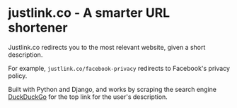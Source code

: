 # justlink.co - A smarter URL shortener

Justlink.co redirects you to the most relevant website, given a short description.

For example, `justlink.co/facebook-privacy` redirects to Facebook's privacy policy.

Built with Python and Django, and works by scraping the search engine [DuckDuckGo](https://www.duckduckgo.com/) for the top link for the user's description.
